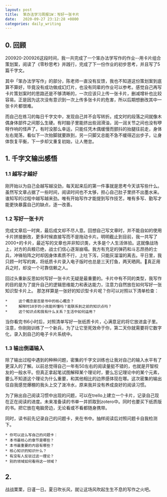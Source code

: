 ```yaml
---
layout: post
title:  笨办法学习周报1W：写好一张卡片
date:   2020-09-27 23:12:28 +0800
categories: daily_writing
---
```


## 0. 回顾
200920-200926这段时间，我一共完成了一个笨办法学写作的作业--用卡片组合策划案，阅读了《零秒思考》并践行，完成了下一份作业的初步思考，并且写了5篇千字文。

其中「笨办法学写作」的部分，陈老师一直没有反馈，我也不知道这份策划案到底算不算好，毕竟没有成功做成幻灯片，也没有同辈的作业可以参考。感觉自己再写卡片策划案时的思路还是不够清晰的，一次应该只上传一张卡片，删减增补也比较容易。正是因为这次没有意识到一次上传多张卡片的危害，所以后期想删改其中一张卡片都很难。

而自己在练习的每日千字文中，发现自己并不会写转折。成文时的段落之间就像木偶身体部件之间那么生硬。有时脑子里能挤出些润滑油，润一润关节之间也没有咿呀作响的怪声了。有时没那么幸运，只能任凭木偶缓慢而颤抖的抬腿往前走，身体左右晃荡，看似下一次抬脚就要跌到，另一只脚又总能不急不缓得迈出步子，让身体恢复平衡，下一步却又重复初始，让人倦怠。

## 1. 千字文输出感悟 
### 1.1  越写才越好
刚开始以为自己会越写越没劲，每天起来后的第一件事就是思考今天该写些什么。虽然写文章占据了一些时间，阅读时间也不太够，担心自己肚子里挤不出墨水来。谁知写的过程中越写越来劲。唯有开始写作才能提到写作技艺，唯有多写、勤写才能更快暴露自己的缺点，逐一改善。

### 1.2 写好一张卡片
完成文章后一时爽，最后成文却不尽人意。回想自己写文章时，并不能自如的使用卡片拼接删改，更多时候直接写而不是拖动卡片。明明截止到目前，我一共写了2000+的卡片，最近写的文章也并非知识类，大多是个人生活体验。这就像战场上，对方的兵粮已绝，战士们信心逐渐崩塌。我方有充足的弹药和斗志昂扬的士兵，冲锋陷阵之时却因身体素质不行，上吐下泻，只能灰溜溜的离去。平日里，我只顾一时写的爽，将纸质卡片录入电子版时也总是三天打鱼，两天晒网。真正用兵之时，却没一个可靠信赖之人。

回过头重新反思如何写好一张卡片无疑是最重要的。卡片中有不同的类型，我写作的目的是为了提升自己的逻辑思维能力和表达能力，注意力自然放在如何写好一张知识型卡片上。
那怎样算是一张好的知识型卡片呢？你可以对照以下清单检查：

    *     这个概念是否是书中的核心概念？
    *     解释时10岁的小孩能听懂吗？能联系到之前的知识点吗？
    *     这个知识点和我有什么关系？生活中如何运用？

当你看完书6小时后，对照清单写好一张纸质卡片，心满意足的将它放进盒子里。注意，你刚刚训练了一个新兵，为了让它至死效命于你，第二天你就需要将它数字化，录入到自己的电子卡片系统中。

### 1.3 输出倒逼输入
除了输出过程中遇到的种种问题，密集的千字文训练也让我对自己的输入水平有了更深入的了解。以前总觉得自己一年有50左右的阅读量挺不错的，也就是开智校友的一般水平。但真正拿起笔试图解释某个理论时，要么忘记理论中的某个元素，要么不知道这个理论为什么重要，和其他相比的边界感体现在哪。这次密集的输出往自我感觉爆棚的我头上交了泼冷水，原来我并没有养成良好的阅读习惯。

为了揪出自己阅读习惯中出现的问题，可以在trello上建立一个卡片，记录自己现在正在阅读的进度。未来准备读的书单一并抓取到zotero中。同时也要买下纸质版的书。把它放在电脑旁边，无论看或不看都随身携带。

同时，读书前先记录自己的问题卡，夹在书中。抽样阅读后对照问题卡自我检测下。

    * 你可以这么写自己的问题卡：
    * 本书最核心的章节是哪些？
    * 本书最重要的内容有哪些？
    * 核心知识的知识什么？
    * 有没有人反驳过这一理论？
    * 别的领域如何看待这一领域？

## 2. 
战战栗栗，日谨一日。夏日吹长风，就让这场风吹起生生不息的写作之火吧。


